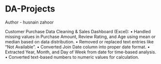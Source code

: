 # DA-Projects
Author - husnain zahoor

Customer Purchase Data Cleaning & Sales Dashboard (Excel):
•	Handled missing values in Purchase Amount, Review Rating, and Age using mean or median based on data distribution.
•	Removed or replaced text entries like “Not Available”.
•	Converted Join Date column into proper date format.
•	Extracted Year, Month, and Day of Week from date for time-based analysis.
•	Converted text-based numbers to numeric values for calculation.
